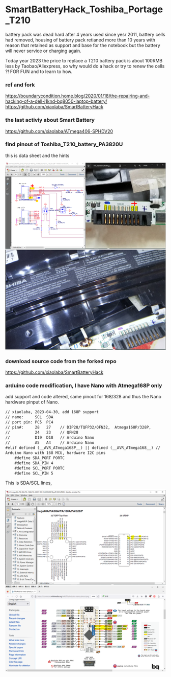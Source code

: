 # SmartBatteryHack_Toshiba_Portage_T210

battery pack was dead hard after 4 years used since yesr 2011, battery cells had removed, housing of  battery pack retianed more than 10 years with reason that retained as support and base for the notebook but the battery will never service or charging again.

Today year 2023 the price to replace a T210 battery pack is about 100RMB less by Taobao/Aliexpress, so why would do a hack or try to renew the cells ?! FOR FUN and to learn to how.

### ref and fork 
https://boundarycondition.home.blog/2020/01/18/the-repairing-and-hacking-of-a-dell-j1knd-bq8050-laptop-battery/  
https://github.com/xiaolaba/SmartBatteryHack  

### the last activiy about Smart Battery  
https://github.com/xiaolaba/ATmega406-SPHDV20

### find pinout of Toshiba_T210_battery_PA3820U  
this is data sheet and the hints  

![Toshiba_T210_battery_PA3820U/Toshiba_T210_battery_pintout.PNG](Toshiba_T210_battery_PA3820U/Toshiba_T210_battery_pintout.PNG)  
![Toshiba_T210_battery_PA3820U/TOSHIBA_PA3820U.PNG](Toshiba_T210_battery_PA3820U/TOSHIBA_PA3820U.PNG)  

### download source code from the forked repo  
https://github.com/xiaolaba/SmartBatteryHack


### arduino code modification, I have Nano with Atmega168P only
add support and code altered, same pinout for 168/328 and thus the Nano hardware pinput of Nano.
```
// xiaolaba, 2023-04-30, add 168P support
// name:     SCL  SDA
// port pin: PC5  PC4
// pin#:     28   27    // DIP28/TQFP32/QFN32,  Atmega168P/328P, 
//           24   23    // QFN28
//           D19  D18   // Arduino Nano
//           A5   A4    // Arduino Nano 
#elif defined (__AVR_ATmega168P__) || defined (__AVR_ATmega168__) // Arduino Nano with 168 MCU, hardware I2C pins
    #define SDA_PORT PORTC
    #define SDA_PIN 4
    #define SCL_PORT PORTC
    #define SCL_PIN 5
```

This is SDA/SCL lines,

![Atmega168_328_datasheet/avr_sda_scl.PNG](Atmega168_328_datasheet/avr_sda_scl.PNG)  
![Atmega168_328_datasheet/nano_sda_scl.PNG](Atmega168_328_datasheet/nano_sda_scl.PNG)  
